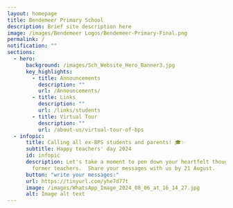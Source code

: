 ```yaml
---
layout: homepage
title: Bendemeer Primary School
description: Brief site description here
image: /images/Bendemeer Logos/Bendemeer-Primary-Final.png
permalink: /
notification: ""
sections:
  - hero:
      background: /images/Sch_Website_Hero_Banner3.jpg
      key_highlights:
        - title: Announcements
          description: ""
          url: /Announcements/
        - title: Links
          description: ""
          url: /links/students
        - title: Virtual Tour
          description: ""
          url: /about-us/virtual-tour-of-bps
  - infopic:
      title: Calling all ex-BPS students and parents! 🎓✨
      subtitle: Happy teachers' day 2024
      id: infopic
      description: Let's take a moment to pen down your heartfelt thoughts for our
        former teachers.  Share your messages with us by 21 August.
      button: "write your messages:"
      url: https://tinyurl.com/yhe7d77t
      image: /images/WhatsApp_Image_2024_08_06_at_16_14_27.jpg
      alt: Image alt text
---
```

